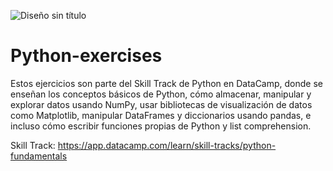 ![Diseño sin título](https://user-images.githubusercontent.com/70109524/150005829-4c8323e9-fda6-4b18-bba2-9fcb0f91a6a1.png)

# Python-exercises

Estos ejercicios son parte del Skill Track de Python en DataCamp, donde se enseñan los conceptos básicos de Python, cómo almacenar, manipular y explorar datos usando NumPy, usar bibliotecas de visualización de datos como Matplotlib, manipular DataFrames y diccionarios usando pandas, e incluso cómo escribir funciones propias de Python y list comprehension.

Skill Track: https://app.datacamp.com/learn/skill-tracks/python-fundamentals
